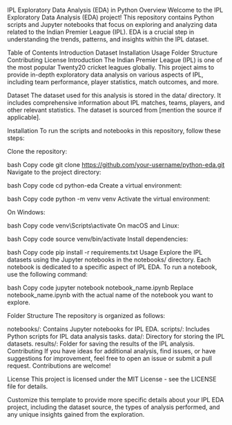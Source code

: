 IPL Exploratory Data Analysis (EDA) in Python
Overview
Welcome to the IPL Exploratory Data Analysis (EDA) project! This repository contains Python scripts and Jupyter notebooks that focus on exploring and analyzing data related to the Indian Premier League (IPL). EDA is a crucial step in understanding the trends, patterns, and insights within the IPL dataset.

Table of Contents
Introduction
Dataset
Installation
Usage
Folder Structure
Contributing
License
Introduction
The Indian Premier League (IPL) is one of the most popular Twenty20 cricket leagues globally. This project aims to provide in-depth exploratory data analysis on various aspects of IPL, including team performance, player statistics, match outcomes, and more.

Dataset
The dataset used for this analysis is stored in the data/ directory. It includes comprehensive information about IPL matches, teams, players, and other relevant statistics. The dataset is sourced from [mention the source if applicable].

Installation
To run the scripts and notebooks in this repository, follow these steps:

Clone the repository:

bash
Copy code
git clone https://github.com/your-username/python-eda.git
Navigate to the project directory:

bash
Copy code
cd python-eda
Create a virtual environment:

bash
Copy code
python -m venv venv
Activate the virtual environment:

On Windows:

bash
Copy code
venv\Scripts\activate
On macOS and Linux:

bash
Copy code
source venv/bin/activate
Install dependencies:

bash
Copy code
pip install -r requirements.txt
Usage
Explore the IPL datasets using the Jupyter notebooks in the notebooks/ directory. Each notebook is dedicated to a specific aspect of IPL EDA. To run a notebook, use the following command:

bash
Copy code
jupyter notebook notebook_name.ipynb
Replace notebook_name.ipynb with the actual name of the notebook you want to explore.

Folder Structure
The repository is organized as follows:

notebooks/: Contains Jupyter notebooks for IPL EDA.
scripts/: Includes Python scripts for IPL data analysis tasks.
data/: Directory for storing the IPL datasets.
results/: Folder for saving the results of the IPL analysis.
Contributing
If you have ideas for additional analysis, find issues, or have suggestions for improvement, feel free to open an issue or submit a pull request. Contributions are welcome!

License
This project is licensed under the MIT License - see the LICENSE file for details.

Customize this template to provide more specific details about your IPL EDA project, including the dataset source, the types of analysis performed, and any unique insights gained from the exploration.
